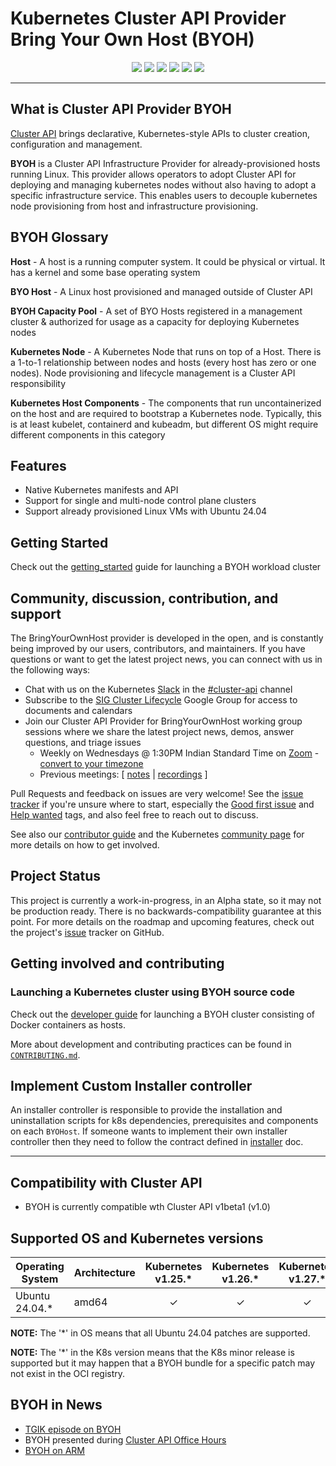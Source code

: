 # Kubernetes Cluster API Provider Bring Your Own Host (BYOH)
<p align="center">
<!-- lint card --><a href="https://github.com/cohesity/cluster-api-provider-bringyourownhost/actions/workflows/lint.yml">
<img src="https://github.com/cohesity/cluster-api-provider-bringyourownhost/actions/workflows/lint.yml/badge.svg"></a>
<!-- test status -->
<a href="https://github.com/cohesity/cluster-api-provider-bringyourownhost/actions?query=event%3Apush+branch%3Amain+workflow%3ACI+">
<img src="https://github.com/cohesity/cluster-api-provider-bringyourownhost/actions/workflows/ci.yml/badge.svg?branch=main&event=push"></a>
<!-- go doc / reference card -->
<a href="https://pkg.go.dev/github.com/cohesity/cluster-api-provider-bringyourownhost">
<img src="https://pkg.go.dev/badge/github.com/cohesity/cluster-api-provider-bringyourownhost.svg"></a>
<!-- goreportcard badge -->
<a href="https://goreportcard.com/report/github.com/cohesity/cluster-api-provider-bringyourownhost">
<img src="https://goreportcard.com/badge/github.com/cohesity/cluster-api-provider-bringyourownhost"></a>
<!-- codecov badge -->
<a href="https://codecov.io/gh/cohesity/cluster-api-provider-bringyourownhost">
<img src="https://codecov.io/gh/cohesity/cluster-api-provider-bringyourownhost/branch/main/graph/badge.svg?token=8GGPY0MENQ"></a>
<!-- openssf badge -->
<a href="https://bestpractices.coreinfrastructure.org/projects/5506">
<img src="https://bestpractices.coreinfrastructure.org/projects/5506/badge"></a>
</p>

------

## What is Cluster API Provider BYOH

[Cluster API](https://github.com/kubernetes-sigs/cluster-api) brings
declarative, Kubernetes-style APIs to cluster creation, configuration and
management.

__BYOH__ is a Cluster API Infrastructure Provider for already-provisioned hosts running Linux. This provider allows operators to adopt Cluster API for deploying and managing kubernetes nodes without also having to adopt a specific infrastructure service. This enables users to decouple kubernetes node provisioning from host and infrastructure provisioning.

## BYOH Glossary
**Host** - A host is a running computer system. It could be physical or virtual. It has a kernel and some base operating system

**BYO Host** - A Linux host provisioned and managed outside of Cluster API

**BYOH Capacity Pool** - A set of BYO Hosts registered in a management cluster & authorized for usage as a capacity for deploying Kubernetes nodes

**Kubernetes Node** - A Kubernetes Node that runs on top of a Host. There is a 1-to-1 relationship between nodes and hosts (every host has zero or one nodes). Node provisioning and lifecycle management is a Cluster API responsibility

**Kubernetes Host Components** - The components that run uncontainerized on the host and are required to bootstrap a Kubernetes node. Typically, this is at least kubelet, containerd and kubeadm, but different OS might require different components in this category

## Features

- Native Kubernetes manifests and API
- Support for single and multi-node control plane clusters
- Support already provisioned Linux VMs with Ubuntu 24.04

## Getting Started
Check out the [getting_started](https://github.com/cohesity/cluster-api-provider-bringyourownhost/blob/main/docs/getting_started.md) guide for launching a BYOH workload cluster

## Community, discussion, contribution, and support

The BringYourOwnHost provider is developed in the open, and is constantly being improved by our users, contributors, and maintainers.
If you have questions or want to get the latest project news, you can connect with us in the following ways:

- Chat with us on the Kubernetes [Slack](http://slack.k8s.io/) in the [#cluster-api](https://kubernetes.slack.com/archives/C8TSNPY4T) channel
- Subscribe to the [SIG Cluster Lifecycle](https://groups.google.com/forum/#!forum/kubernetes-sig-cluster-lifecycle) Google Group for access to documents and calendars
- Join our Cluster API Provider for BringYourOwnHost working group sessions where we share the latest project news, demos, answer questions, and triage issues
    - Weekly on Wednesdays @ 1:30PM Indian Standard Time on [Zoom](https://VMware.zoom.us/j/94476574480?pwd=WGYzOXBoL1VsVnBXK3c5TWd1bG5SZz09) - [convert to your timezone](https://dateful.com/time-zone-converter?t=13:30&tz=IST)
    - Previous meetings: \[ [notes](https://docs.google.com/document/d/1T-3_eskC_HCtXLh3PA8y--mgO-AIajZfevcnYuno6JM/edit#heading=h.y186zgz0eh6e) | [recordings](https://www.youtube.com/playlist?list=PLHbHoGHbooH41L5P-tIK6QqhILdEI9yBK) \]

Pull Requests and feedback on issues are very welcome!
See the [issue tracker](https://github.com/cohesity/cluster-api-provider-bringyourownhost/issues) if you're unsure where to start, especially the [Good first issue](https://github.com/cohesity/cluster-api-provider-bringyourownhost/issues?q=is%3Aopen+is%3Aissue+label%3A%22good+first+issue%22) and [Help wanted](https://github.com/cohesity/cluster-api-provider-bringyourownhost/issues?q=is%3Aopen+is%3Aissue+label%3A%22help+wanted%22) tags, and
also feel free to reach out to discuss.

See also our [contributor guide](CONTRIBUTING.md) and the Kubernetes [community page](https://kubernetes.io/community) for more details on how to get involved.


## Project Status

This project is currently a work-in-progress, in an Alpha state, so it may not be production ready. There is no backwards-compatibility guarantee at this point. For more details on the roadmap and upcoming features, check out the project's [issue](https://github.com/cohesity/cluster-api-provider-bringyourownhost/issues) tracker on GitHub.


## Getting involved and contributing

### Launching a Kubernetes cluster using BYOH source code

Check out the [developer guide](./docs/local_dev.md) for launching a BYOH cluster consisting of Docker containers as hosts.

More about development and contributing practices can be found in [`CONTRIBUTING.md`](./CONTRIBUTING.md).

## Implement Custom Installer controller
An installer controller is responsible to provide the installation and uninstallation scripts for k8s dependencies, prerequisites and components on each `BYOHost`.
If someone wants to implement their own installer controller then they need to follow the contract defined in [installer](./docs/installer.md) doc.

------

## Compatibility with Cluster API

- BYOH is currently compatible wth Cluster API v1beta1 (v1.0)

## Supported OS and Kubernetes versions
| Operating System  | Architecture  | Kubernetes v1.25.* | Kubernetes v1.26.* | Kubernetes v1.27.* |
| ------------------|---------------|:------------------:|:------------------:|:------------------:|
| Ubuntu 24.04.*    | amd64         |         ✓          |         ✓          |         ✓          |

**NOTE:**  The '*' in OS means that all Ubuntu 24.04 patches are supported.

**NOTE:**  The '*' in the K8s version means that the K8s minor release is supported but it may happen that a BYOH bundle for a specific patch may not exist in the OCI registry.

## BYOH in News
- [TGIK episode on BYOH](https://www.youtube.com/watch?v=Xwm5Ka27-Io&t=2838s)
- BYOH presented during [Cluster API Office Hours](https://www.youtube.com/watch?v=6ODMLgX-dz4&t=572s)
- [BYOH on ARM](https://williamlam.com/2021/11/hybrid-x86-and-arm-kubernetes-clusters-using-tanzu-community-edition-tce-and-esxi-arm.html)

